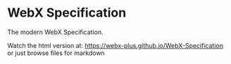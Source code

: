# WebX Specification
The modern WebX Specification.

Watch the html version at: https://webx-plus.github.io/WebX-Specification \
or just browse files for markdown